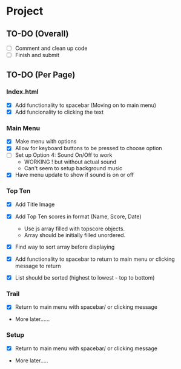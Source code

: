 # Project

## TO-DO (Overall)
- [ ] Comment and clean up code
- [ ] Finish and submit

## TO-DO (Per Page)

### Index.html
- [x] Add functionality to spacebar (Moving on to main menu)
- [x] Add funcionality to clicking the text

### Main Menu
- [x] Make menu with options
- [x] Allow for keyboard buttons to be pressed to choose option
- [ ] Set up Option 4: Sound On/Off to work
    - WORKING ! but without actual sound
    - Can't seem to setup background music
- [x] Have menu update to show if sound is on or off

### Top Ten
- [x] Add Title Image
- [x] Add Top Ten scores in format (Name, Score, Date)
    - Use js array filled with topscore objects.
    - Array should be initially filled unordered.
- [x] Find way to sort array before displaying
- [x] Add functionality to spacebar to return to main menu or clicking message to return
- [x] List should be sorted (highest to lowest - top to bottom)


### Trail
- [x] Return to main menu with spacebar/ or clicking message
- More later......

### Setup 
- [x] Return to main menu with spacebar/ or clicking message
- More later.....